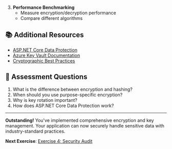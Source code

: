 3. **Performance Benchmarking**
   - Measure encryption/decryption performance
   - Compare different algorithms

## 📚 Additional Resources

- [ASP.NET Core Data Protection](https://docs.microsoft.com/aspnet/core/security/data-protection/)
- [Azure Key Vault Documentation](https://docs.microsoft.com/azure/key-vault/)
- [Cryptographic Best Practices](https://docs.microsoft.com/dotnet/standard/security/cryptography-model)

## 🎯 Assessment Questions

1. What is the difference between encryption and hashing?
2. When should you use purpose-specific encryption?
3. Why is key rotation important?
4. How does ASP.NET Core Data Protection work?

---

**Outstanding!** You've implemented comprehensive encryption and key management. Your application can now securely handle sensitive data with industry-standard practices.

**Next Exercise**: [Exercise 4: Security Audit](Exercise4-SecurityAudit.md)
